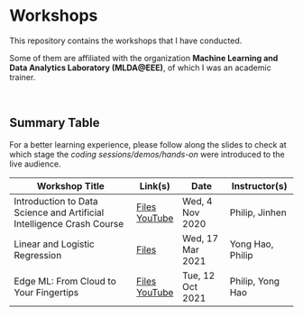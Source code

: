 # Workshops

This repository contains the workshops that I have conducted.

Some of them are affiliated with the organization **Machine Learning and Data Analytics Laboratory (MLDA@EEE)**, of which I was an academic trainer.

<br>

## Summary Table

For a better learning experience, please follow along the slides to check at which stage the *coding sessions/demos/hands-on* were introduced to the live audience.

| Workshop Title | Link(s) | Date | Instructor(s) |
|---|---|---|---|
| Introduction to Data Science and Artificial Intelligence Crash Course | <a href="./[MLDA@EEE] Introduction to Data Science and Artificial Intelligence Crash Course">Files</a><br><a href="https://www.youtube.com/watch?v=CKgJ6AJdGOM">YouTube</a> | Wed, 4 Nov 2020 | Philip, Jinhen | 
| Linear and Logistic Regression | <a href="./[MLDA@EEE] Linear and Logistic Regression">Files</a> | Wed, 17 Mar 2021 | Yong Hao, Philip |
| Edge ML: From Cloud to Your Fingertips | <a href="./[MLDA@EEE] Edge ML From Cloud to Your Fingertips">Files</a><br><a href="https://www.youtube.com/watch?v=4-dap834HGg">YouTube</a> | Tue, 12 Oct 2021 | Philip, Yong Hao |
